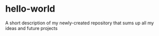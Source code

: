 # hello-world
A short description of my newly-created repository that sums up all my ideas and future projects
